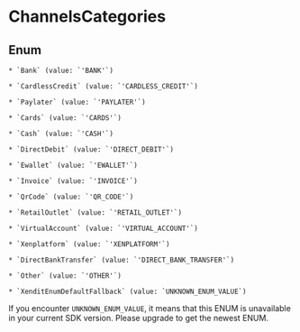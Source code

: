 # ChannelsCategories




## Enum


    * `Bank` (value: `'BANK'`)

    * `CardlessCredit` (value: `'CARDLESS_CREDIT'`)

    * `Paylater` (value: `'PAYLATER'`)

    * `Cards` (value: `'CARDS'`)

    * `Cash` (value: `'CASH'`)

    * `DirectDebit` (value: `'DIRECT_DEBIT'`)

    * `Ewallet` (value: `'EWALLET'`)

    * `Invoice` (value: `'INVOICE'`)

    * `QrCode` (value: `'QR_CODE'`)

    * `RetailOutlet` (value: `'RETAIL_OUTLET'`)

    * `VirtualAccount` (value: `'VIRTUAL_ACCOUNT'`)

    * `Xenplatform` (value: `'XENPLATFORM'`)

    * `DirectBankTransfer` (value: `'DIRECT_BANK_TRANSFER'`)

    * `Other` (value: `'OTHER'`)

    * `XenditEnumDefaultFallback` (value: `UNKNOWN_ENUM_VALUE`)

If you encounter `UNKNOWN_ENUM_VALUE`, it means that this ENUM is unavailable in your current SDK version. Please upgrade to get the newest ENUM.

